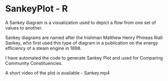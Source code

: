 # SankeyPlot - R

A Sankey diagram is a visualization used to depict a flow from one set of values to another.

Sankey diagrams are named after the Irishman Matthew Henry Phineas Riall Sankey, who first used this type of diagram in a publication on the energy efficiency of a steam engine in 1898.

I have automated the code to generate Sankey Plot and used for Comparing Community Constituencies.

A short video of the plot is available - Sankey.mp4
